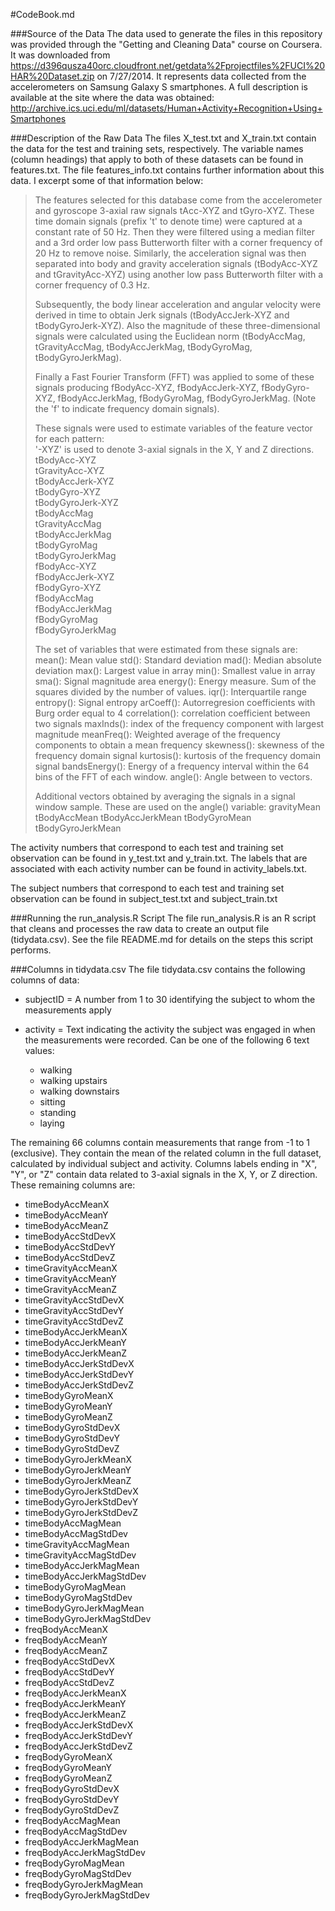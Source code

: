 #CodeBook.md

###Source of the Data
The data used to generate the files in this repository was provided through the "Getting and Cleaning Data" course on Coursera.  It was downloaded from 
https://d396qusza40orc.cloudfront.net/getdata%2Fprojectfiles%2FUCI%20HAR%20Dataset.zip on 7/27/2014.  It represents data collected from the accelerometers on Samsung Galaxy S smartphones. A full description is available at the site where the data was obtained: 
http://archive.ics.uci.edu/ml/datasets/Human+Activity+Recognition+Using+Smartphones 

###Description of the Raw Data
The files X_test.txt and X_train.txt contain the data for the test and training sets, respectively.  The variable names (column headings) that apply to both of these datasets can be found in features.txt. The file features_info.txt contains further information about this data. I excerpt some of that information below:

>The features selected for this database come from the accelerometer and gyroscope 3-axial raw signals tAcc-XYZ and tGyro-XYZ. These time domain signals (prefix 't' to denote time) were captured at a constant rate of 50 Hz. Then they were filtered using a median filter and a 3rd order low pass Butterworth filter with a corner frequency of 20 Hz to remove noise. Similarly, the acceleration signal was then separated into body and gravity acceleration signals (tBodyAcc-XYZ and tGravityAcc-XYZ) using another low pass Butterworth filter with a corner frequency of 0.3 Hz. 
>  
>Subsequently, the body linear acceleration and angular velocity were derived in time to obtain Jerk signals (tBodyAccJerk-XYZ and tBodyGyroJerk-XYZ). Also the magnitude of these three-dimensional signals were calculated using the Euclidean norm (tBodyAccMag, tGravityAccMag, tBodyAccJerkMag, tBodyGyroMag, tBodyGyroJerkMag). 
>  
>Finally a Fast Fourier Transform (FFT) was applied to some of these signals producing fBodyAcc-XYZ, fBodyAccJerk-XYZ, fBodyGyro-XYZ, fBodyAccJerkMag, fBodyGyroMag, fBodyGyroJerkMag. (Note the 'f' to indicate frequency domain signals). 
>  
>These signals were used to estimate variables of the feature vector for each pattern:  
> '-XYZ' is used to denote 3-axial signals in the X, Y and Z directions.
> tBodyAcc-XYZ  
> tGravityAcc-XYZ  
> tBodyAccJerk-XYZ  
> tBodyGyro-XYZ  
> tBodyGyroJerk-XYZ  
> tBodyAccMag  
> tGravityAccMag  
> tBodyAccJerkMag  
>tBodyGyroMag  
>tBodyGyroJerkMag  
>fBodyAcc-XYZ  
>fBodyAccJerk-XYZ  
>fBodyGyro-XYZ  
>fBodyAccMag  
>fBodyAccJerkMag  
>fBodyGyroMag  
>fBodyGyroJerkMag  
>
>The set of variables that were estimated from these signals are: 
>mean(): Mean value
>std(): Standard deviation
>mad(): Median absolute deviation 
>max(): Largest value in array
>min(): Smallest value in array
>sma(): Signal magnitude area
>energy(): Energy measure. Sum of the squares divided by the number of values. 
>iqr(): Interquartile range 
>entropy(): Signal entropy
>arCoeff(): Autorregresion coefficients with Burg order equal to 4
>correlation(): correlation coefficient between two signals
>maxInds(): index of the frequency component with largest magnitude
>meanFreq(): Weighted average of the frequency components to obtain a mean frequency
>skewness(): skewness of the frequency domain signal 
>kurtosis(): kurtosis of the frequency domain signal 
>bandsEnergy(): Energy of a frequency interval within the 64 bins of the FFT of each window.
>angle(): Angle between to vectors.
>
>Additional vectors obtained by averaging the signals in a signal window sample. These are used on the angle() variable:
>gravityMean
>tBodyAccMean
>tBodyAccJerkMean
>tBodyGyroMean
>tBodyGyroJerkMean
>

The activity numbers that correspond to each test and training set observation can be found in y_test.txt and y_train.txt. The labels that are associated with each activity number can be found in activity_labels.txt.

The subject numbers that correspond to each test and training set observation can be found in subject_test.txt and subject_train.txt


###Running the run_analysis.R Script
The file run_analysis.R is an R script that cleans and processes the raw data to create an output file (tidydata.csv). See the file README.md for details on the steps this script performs.


###Columns in tidydata.csv
The file tidydata.csv contains the following columns of data:

- subjectID = A number from 1 to 30 identifying the subject to whom the measurements apply

- activity = Text indicating the activity the subject was engaged in when the measurements were recorded.  Can be one of the following 6 text values:
  - walking
  - walking upstairs
  - walking downstairs
  - sitting
  - standing
  - laying

The remaining 66 columns contain measurements that range from -1 to 1 (exclusive). They contain the mean of the related column in the full dataset, calculated by individual subject and activity. Columns labels ending in "X", "Y", or "Z" contain data related to 3-axial signals in the X, Y, or Z direction. These remaining columns are:

- timeBodyAccMeanX
- timeBodyAccMeanY
- timeBodyAccMeanZ
- timeBodyAccStdDevX
- timeBodyAccStdDevY
- timeBodyAccStdDevZ
- timeGravityAccMeanX
- timeGravityAccMeanY
- timeGravityAccMeanZ
- timeGravityAccStdDevX
- timeGravityAccStdDevY
- timeGravityAccStdDevZ
- timeBodyAccJerkMeanX
- timeBodyAccJerkMeanY
- timeBodyAccJerkMeanZ
- timeBodyAccJerkStdDevX
- timeBodyAccJerkStdDevY
- timeBodyAccJerkStdDevZ
- timeBodyGyroMeanX
- timeBodyGyroMeanY
- timeBodyGyroMeanZ
- timeBodyGyroStdDevX
- timeBodyGyroStdDevY
- timeBodyGyroStdDevZ
- timeBodyGyroJerkMeanX
- timeBodyGyroJerkMeanY
- timeBodyGyroJerkMeanZ
- timeBodyGyroJerkStdDevX
- timeBodyGyroJerkStdDevY
- timeBodyGyroJerkStdDevZ
- timeBodyAccMagMean
- timeBodyAccMagStdDev
- timeGravityAccMagMean
- timeGravityAccMagStdDev
- timeBodyAccJerkMagMean
- timeBodyAccJerkMagStdDev
- timeBodyGyroMagMean
- timeBodyGyroMagStdDev
- timeBodyGyroJerkMagMean
- timeBodyGyroJerkMagStdDev
- freqBodyAccMeanX
- freqBodyAccMeanY
- freqBodyAccMeanZ
- freqBodyAccStdDevX
- freqBodyAccStdDevY
- freqBodyAccStdDevZ
- freqBodyAccJerkMeanX
- freqBodyAccJerkMeanY
- freqBodyAccJerkMeanZ
- freqBodyAccJerkStdDevX
- freqBodyAccJerkStdDevY
- freqBodyAccJerkStdDevZ
- freqBodyGyroMeanX
- freqBodyGyroMeanY
- freqBodyGyroMeanZ
- freqBodyGyroStdDevX
- freqBodyGyroStdDevY
- freqBodyGyroStdDevZ
- freqBodyAccMagMean
- freqBodyAccMagStdDev
- freqBodyAccJerkMagMean
- freqBodyAccJerkMagStdDev
- freqBodyGyroMagMean
- freqBodyGyroMagStdDev
- freqBodyGyroJerkMagMean
- freqBodyGyroJerkMagStdDev
